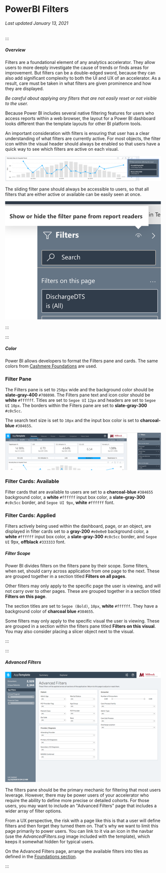 # PowerBI Filters

###### Last updated January 13, 2021

:::

##### Overview

Filters are a foundational element of any analytics accelerator.
They allow users to more deeply investigate the cause of trends or finds areas for improvement.
But filters can be a double-edged sword, because they can also add significant complexity to both the UI and UX of an accelerator.
As a result, care must be taken in what filters are given prominence and how they are displayed.

*Be careful about applying any filters that are not easily reset or not visible to the user.*

Because Power BI includes several native filtering features for users who access reports within a web browser, the layout for a Power BI dashboard looks different than the template layouts for other BI platform tools.

An important consideration with filters is ensuring that user has a clear understanding of what filters are currently active. For most objects, the filter icon within the visual header should always be enabled so that users have a quick way to see which filters are active on each visual.

<div style="text-align:center">

![Filter Icon](./assets/analytics/powerbi/pbi-filter-icon.png "Filter Icon")

</div>

The sliding filter pane should always be accessible to users, so that all filters that are either active or available can be easily seen at once.

<div style="text-align:center">

![Filter Pane Show](./assets/analytics/powerbi/pbi-filter-pane-option.png "Filter Pane Show")

</div>

:::

:::

##### Color

Power BI allows developers to format the Filters pane and cards. The same colors from [Cashmere Foundations](/foundations/color) are used. 

### Filter Pane
The Filters pane is set to `250px` wide and the background color should be **slate-gray-400** `#708090`. The Filters pane text and icon color should be **white** `#ffffff`. Titles are set to `Segoe UI` `12px` and headers are set to `Segoe UI` `10px`. The borders within the Filters pane are set to **slate-gray-300** `#c0c5cc`. 

The search text size is set to `10px` and the input box color is set to **charcoal-blue** `#384655`.

<div style="text-align:center">

![Filter Pane](./assets/analytics/powerbi/pbi-filter-pane.png "Filter Pane")

</div>

### Filter Cards: Available
Filter cards that are available to users are set to a **charcoal-blue** `#384655` background color, a **white** `#ffffff`  input box color, a **slate-gray-300** `#c0c5cc` border, and `Segoe UI 9px`, **white** `#ffffff` font. 

### Filter Cards: Applied
Filters actively being used within the dashboard, page, or an object, are displayed in filter cards set to a **gray-200** `#e0e0e0` background color, a **white** `#ffffff`  input box color, a **slate-gray-300** `#c0c5cc` border, and `Segoe UI` 9px, **offblack** `#333333` font. 

##### Filter Scope

Power BI divides filters on the filters pane by their scope.
Some filters, when set, should carry across application from one page to the next.
These are grouped together in a section titled **Filters on all pages**.

Other filters may only apply to the specific page the user is viewing, and will not carry over to other pages.
These are grouped together in a section titled **Filters on this page**.

The section titles are set to `Segoe (Bold)`, `10px`, **white** `#ffffff`.
They have a background color of **charcoal blue** `#384655`.

Some filters may only apply to the specific visual the user is viewing. These are grouped in a section within the filters pane titled **Filters on this visual**. You may also consider placing a slicer object next to the visual. 

:::

:::

##### Advanced Filters

![Advanced Filters](./assets/analytics/tableau/advancedfilters.png "Advanced Filters")

The filters pane should be the primary mechanic for filtering that most users leverage.
However, there may be power users of your accelerator who require the ability to define more precise or detailed cohorts.
For those users, you may want to include an "Advanced Filters" page that includes a wider array of filter options.

From a UX perspective, the risk with a page like this is that a user will define filters and then forget they turned them on.
That's why we want to limit this page primarily to power users.
You can link to it via an icon in the navbar (use the *AdvancedFilters.svg* image included with the template), which keeps it somewhat hidden for typical users.

On the Advanced Filters page, arrange the available filters into tiles as defined in the [Foundations section](/analytics/powerbi-foundations).

:::

